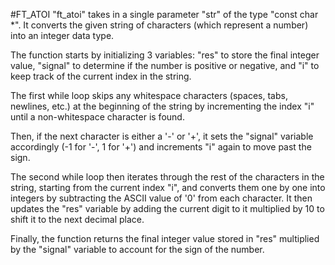 #FT_ATOI
"ft_atoi" takes in a single parameter "str" of the type "const char *". It converts the given string of characters (which represent a number) into an integer data type.

The function starts by initializing 3 variables: "res" to store the final integer value, "signal" to determine if the number is positive or negative, and "i" to keep track of the current index in the string.

The first while loop skips any whitespace characters (spaces, tabs, newlines, etc.) at the beginning of the string by incrementing the index "i" until a non-whitespace character is found.

Then, if the next character is either a '-' or '+', it sets the "signal" variable accordingly (-1 for '-', 1 for '+') and increments "i" again to move past the sign.

The second while loop then iterates through the rest of the characters in the string, starting from the current index "i", and converts them one by one into integers by subtracting the ASCII value of '0' from each character. It then updates the "res" variable by adding the current digit to it multiplied by 10 to shift it to the next decimal place.

Finally, the function returns the final integer value stored in "res" multiplied by the "signal" variable to account for the sign of the number.

#